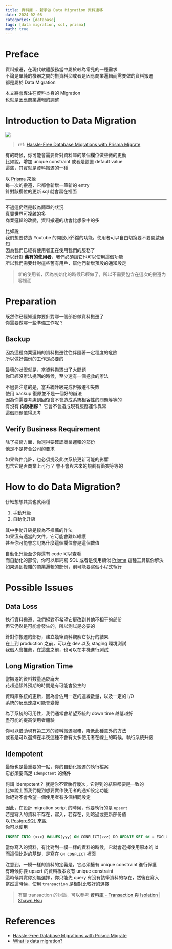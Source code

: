 ```yaml
---
title: 資料庫 - 新手做 Data Migration 資料遷移
date: 2024-02-08
categories: [database]
tags: [data migration, sql, prisma]
math: true
---
```


# Preface
資料搬遷，在現代軟體服務當中屬於較為常見的一種需求\
不論是單純的機器之間的搬資料抑或者是因應商業邏輯而需要做的資料搬遷\
都是屬於 Data Migration

本文將會專注在資料本身的 Migration\
也就是因應商業邏輯的調整

# Introduction to Data Migration
![](https://www.prisma.io/blog/posts/2020-12-migrate-production-workflow.png)
> ref: [Hassle-Free Database Migrations with Prisma Migrate](https://www.prisma.io/blog/prisma-migrate-ga-b5eno5g08d0b)

有的時候，你可能會需要針對資料庫的某個欄位做些微的更動\
比如說，增加 unique constraint 或者是設置 default value\
這些，其實就是資料搬遷的一種

以 [Prisma](https://www.prisma.io/) 來說\
每一次的搬遷，它都會新增一筆新的 entry\
針對該欄位的更新 sql 就會寫在裡面

<hr>

不過這仍然是較為簡單的狀況\
真實世界可複雜的多\
商業邏輯的改變，資料搬遷的功會比想像中的多

比如說\
我們想要仿造 Youtube 的開啟小鈴鐺的功能，使用者可以自由切換要不要開啟通知\
因為我們已經有使用者正在使用我們的服務了\
所以針對 **舊有的使用者**，我們必須讓它也可以使用這個功能\
所以我們需要針對這些舊有用戶，幫他們新增預設的通知設定

> 新的使用者，因為初始化的時候已經做了，所以不需要包含在這次的搬遷內容裡面

# Preparation
既然你已經知道你要針對哪一個部份做資料搬遷了\
你需要做哪一些準備工作呢？

## Backup
因為這種商業邏輯的資料搬遷往往伴隨著一定程度的危險\
所以做好備份的工作是必要的

最壞的狀況就是，當資料搬遷出了大問題\
你已經沒辦法挽回的時候，至少還有一個拯救的辦法

不過要注意的是，當系統升級完成但搬遷卻失敗\
使用 backup 復原並不是一個好的辦法\
因為你需要考慮到回復會不會造成系統相容性的問題等等的\
有沒有 **向後相容**？ 它會不會造成現有服務運作異常\
這個問題值得思考

## Verify Business Requirement
除了技術方面，你還得要確認商業邏輯的部份\
他是不是符合公司的要求

如果條件允許，也必須提及此次系統更新可能的影響\
包含它是否商業上可行？ 會不會與未來的規劃有衝突等等的

# How to do Data Migration?
仔細想想其實也就兩種

1. 手動升級
2. 自動化升級

其中手動升級是較為不推薦的作法\
如果沒有適當的文件，它可能會難以維護\
甚至你可能會忘記為什麼這個欄位會是這個數值

自動化升級至少你還有 code 可以查看\
而自動化的部份，你可以單純寫 SQL 或者是使用類似 [Prisma](https://prisma.io) 這種工具幫你解決\
如果遇到複雜的商業邏輯的部份，則可能要寫個小程式執行

# Possible Issues
## Data Loss
執行資料搬遷，我們絕對不希望它更改到其他不相干的部份\
但它仍然是可能會發生的，所以測試是必要的

針對你搬遷的部份，建立幾筆資料觀察它執行的結果\
在上到 production 之前，可以在 dev 以及 staging 環境測試\
我個人會推薦，在這些之前，也可以在本機進行測試

## Long Migration Time
當搬遷的資料數量過於龐大\
花超過額外預期的時間是有可能會發生的

資料庫系統的更新，因為會佔用一定的連線數量，以及一定的 I/O\
系統的反應速度可能會變慢

為了系統的可用性，我們通常會希望系統的 down time 越低越好\
盡可能的提高使用者體驗

你可以借助現有第三方的資料搬遷服務，降低此種意外的方法\
或者是可以選擇在半夜這種不會有太多使用者在線上的時候，執行系統升級

## Idempotent
最後也是最重要的一點，你的自動化搬遷的執行檔案\
它必須要滿足 `Idempotent` 的條件

何謂 Idempotent？ 就是你不管執行幾次，它得到的結果都要是一致的\
比如說上面我們提到想要實作使用者的通知設定功能\
你絕對不會希望一個使用者有多個相同設定

因此，在設計 migration script 的時候，他要執行的是 `upsert`\
若是寫入的資料不存在，寫入，若存在，則略過或更新部份值\
以 [PostgreSQL](https://www.postgresql.org/) 來說\
你可以使用
```sql
INSERT INTO (xxx) VALUES(yyy) ON CONFLICT(zzz) DO UPDATE SET id = EXCLUDED.id
```
當你寫入的資料，有比對到一模一樣的資料的時候，它就會選擇使用原本的 id\
而這個比對的基礎，是寫在 `ON CONFLICT` 裡面

注意到，一模一樣的資料的定義是，它必須擁有 unique constraint 進行保護\
有時候你要 upsert 的資料根本沒有 unique constraint\
這時候其實你別無選擇，你只能先 query 有沒有該筆資料的存在，然後在寫入\
當然這時候，使用 `transaction` 是相對比較好的選擇

> 有關 transaction 的討論，可以參考 [資料庫 - Transaction 與 Isolation \| Shawn Hsu](../../database/database-transaction)

# References
+ [Hassle-Free Database Migrations with Prisma Migrate](https://www.prisma.io/blog/prisma-migrate-ga-b5eno5g08d0b)
+ [What is data migration?](https://www.ibm.com/topics/data-migration)
